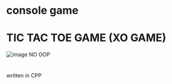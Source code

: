 # console game
# TIC TAC TOE GAME (XO GAME)
![image](https://user-images.githubusercontent.com/39943970/61983423-9f437e80-b000-11e9-859a-23b706bef4f0.png)
NO OOP
#
written in CPP

